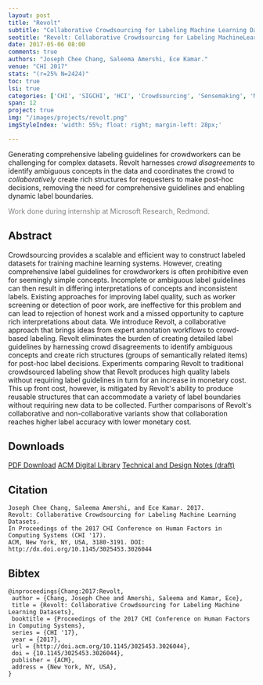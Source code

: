 ```yaml
---
layout: post
title: "Revolt"
subtitle: "Collaborative Crowdsourcing for Labeling Machine Learning Datasets"
seotitle: "Revolt: Collaborative Crowdsourcing for Labeling MachineLearning Datasets (2017)"
date: 2017-05-06 08:00
comments: true
authors: "Joseph Chee Chang, Saleema Amershi, Ece Kamar."
venue: "CHI 2017"
stats: "(r=25% N=2424)"
toc: true
lsi: true
categories: ['CHI', 'SIGCHI', 'HCI', 'Crowdsourcing', 'Sensemaking', 'Machine Learning', 'Classification', 'Labeling']
span: 12
project: true
img: "/images/projects/revolt.png"
imgStyleIndex: 'width: 55%; float: right; margin-left: 28px;'

---
```


Generating comprehensive labeling guidelines for crowdworkers can be
challenging for complex datasets.  Revolt harnesses *crowd disagreements*
to identify ambiguous concepts in the data and coordinates the crowd to
*collaboratively* create rich structures for requesters to make post-hoc
decisions, removing the need for comprehensive guidelines and
enabling dynamic label boundaries.

<span style='color: gray'>Work done during internship at Microsoft Research, Redmond.</span>

<!--more-->

Abstract
----------------------

Crowdsourcing provides a scalable and efficient way to construct labeled
datasets for training machine learning systems. However, creating comprehensive
label guidelines for crowdworkers is often prohibitive even for seemingly
simple concepts. Incomplete or ambiguous label guidelines can then result in
differing interpretations of concepts and inconsistent labels. Existing
approaches for improving label quality, such as worker screening or detection
of poor work, are ineffective for this problem and can lead to rejection of
honest work and a missed opportunity to capture rich interpretations about
data. We introduce Revolt, a collaborative approach that brings ideas from
expert annotation workflows to crowd-based labeling. Revolt eliminates the
burden of creating detailed label guidelines by harnessing crowd disagreements
to identify ambiguous concepts and create rich structures (groups of
semantically related items) for post-hoc label decisions. Experiments comparing
Revolt to traditional crowdsourced labeling show that Revolt produces high
quality labels without requiring label guidelines in turn for an increase in
monetary cost. This up front cost, however, is mitigated by Revolt's ability to
produce reusable structures that can accommodate a variety of label boundaries
without requiring new data to be collected. Further comparisons of Revolt's
collaborative and non-collaborative variants show that collaboration reaches
higher label accuracy with lower monetary cost.

Downloads
----------------------
<a class="btn btn-default" href="/images/papers/revolt-crowd-labeling.pdf" target='_blank' onclick="_gaq.push(['_trackEvent', 'Paper', 'Revolt', 'PDF']);" role="button">PDF Download</a>
<a class="btn btn-default" href="http://dl.acm.org/citation.cfm?id=3026044" target='_blank' onclick="_gaq.push(['_trackEvent', 'Paper', 'Revolt', 'ACM']);" role="button">ACM Digital Library</a>
<a class="btn btn-default" href="/images/papers/revolt-notes.pdf" target='_blank' onclick="_gaq.push(['_trackEvent', 'Notes', 'Revolt', 'PDF']);" role="button">Technical and Design Notes (draft)</a>

Citation
----------------------
```
Joseph Chee Chang, Saleema Amershi, and Ece Kamar. 2017.
Revolt: Collaborative Crowdsourcing for Labeling Machine Learning Datasets.
In Proceedings of the 2017 CHI Conference on Human Factors in Computing Systems (CHI '17).
ACM, New York, NY, USA, 3180-3191. DOI: http://dx.doi.org/10.1145/3025453.3026044
```

Bibtex
----------------------
```
@inproceedings{Chang:2017:Revolt,
 author = {Chang, Joseph Chee and Amershi, Saleema and Kamar, Ece},
 title = {Revolt: Collaborative Crowdsourcing for Labeling Machine Learning Datasets},
 booktitle = {Proceedings of the 2017 CHI Conference on Human Factors in Computing Systems},
 series = {CHI '17},
 year = {2017},
 url = {http://doi.acm.org/10.1145/3025453.3026044},
 doi = {10.1145/3025453.3026044},
 publisher = {ACM},
 address = {New York, NY, USA},
} 
```


